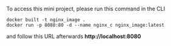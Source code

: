 To access this mini project, please run this command in the CLI

    docker built -t nginx_image .
    docker run -p 8080:80 -d --name nginx_c nginx_image:latest

and follow this URL afterwards
    **http://localhost:8080**